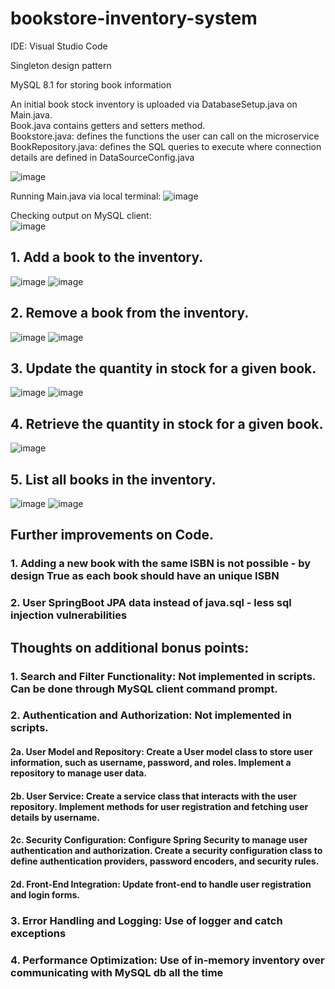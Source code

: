 # bookstore-inventory-system

IDE: Visual Studio Code

Singleton design pattern

MySQL 8.1 for storing book information

An initial book stock inventory is uploaded via DatabaseSetup.java on Main.java.\
Book.java contains getters and setters method.\
Bookstore.java: defines the functions the user can call on the microservice\
BookRepository.java: defines the SQL queries to execute where connection details are defined in DataSourceConfig.java

![image](https://github.com/JanetZhangXiaodan/bookstore-inventory-system/assets/15668158/56686501-4d7f-4da1-8f38-6196608fbad9)

Running Main.java via local terminal:
![image](https://github.com/JanetZhangXiaodan/bookstore-inventory-system/assets/15668158/9c6461d1-e8f0-43ff-86d6-72d9b1edc522)

Checking output on MySQL client:\
![image](https://github.com/JanetZhangXiaodan/bookstore-inventory-system/assets/15668158/64559dfe-a3a5-4d9f-b5bf-1648d4e32338)


## 1. Add a book to the inventory.
![image](https://github.com/JanetZhangXiaodan/bookstore-inventory-system/assets/15668158/3a5ea1d7-d01d-420b-9352-b3c40460f0c0)
![image](https://github.com/JanetZhangXiaodan/bookstore-inventory-system/assets/15668158/d547accb-8f85-4f3c-a73e-abc1edbb0ea2)


## 2. Remove a book from the inventory.
![image](https://github.com/JanetZhangXiaodan/bookstore-inventory-system/assets/15668158/edb54ac9-abdc-409d-87db-62d3f5554c9e)
![image](https://github.com/JanetZhangXiaodan/bookstore-inventory-system/assets/15668158/b7b616f3-05f7-47c4-9a5c-235bd794608c)


## 3. Update the quantity in stock for a given book.
![image](https://github.com/JanetZhangXiaodan/bookstore-inventory-system/assets/15668158/75fec88f-9457-43b8-9d67-5e238aa82a87)
![image](https://github.com/JanetZhangXiaodan/bookstore-inventory-system/assets/15668158/c5fbd172-bbbd-45b4-bcae-d8db126e7226)


## 4. Retrieve the quantity in stock for a given book.
![image](https://github.com/JanetZhangXiaodan/bookstore-inventory-system/assets/15668158/9d3d6a4c-5a30-4636-87cf-9e71ec88acbd)

## 5. List all books in the inventory.
![image](https://github.com/JanetZhangXiaodan/bookstore-inventory-system/assets/15668158/21f6f7b6-9972-4b4e-8e7b-78e100a45d77)
![image](https://github.com/JanetZhangXiaodan/bookstore-inventory-system/assets/15668158/5e581911-7e8b-4460-99b3-08cfe68b27b9)


## Further improvements on Code.
### 1. Adding a new book with the same ISBN is not possible - by design True as each book should have an unique ISBN
### 2. User SpringBoot JPA data instead of java.sql - less sql injection vulnerabilities 


## Thoughts on additional bonus points:
### 1. Search and Filter Functionality: Not implemented in scripts. Can be done through MySQL client command prompt.
### 2. Authentication and Authorization: Not implemented in scripts.
#### 2a. User Model and Repository: Create a User model class to store user information, such as username, password, and roles. Implement a repository to manage user data.
#### 2b. User Service: Create a service class that interacts with the user repository. Implement methods for user registration and fetching user details by username.
#### 2c. Security Configuration: Configure Spring Security to manage user authentication and authorization. Create a security configuration class to define authentication providers, password encoders, and security rules.
#### 2d. Front-End Integration: Update front-end to handle user registration and login forms. 
### 3. Error Handling and Logging: Use of logger and catch exceptions
### 4. Performance Optimization: Use of in-memory inventory over communicating with MySQL db all the time
